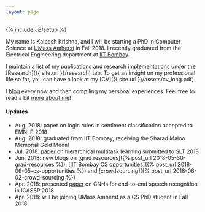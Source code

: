 ```yaml
---
layout: page
---
```

{% include JB/setup %}

My name is Kalpesh Krishna, and I will be starting a PhD in Computer Science at [UMass Amherst](http://cs.umass.edu/) in Fall 2018. I recently graduated from the Electrical Engineering department at [IIT Bombay](http://iitb.ac.in).

I maintain a list of my publications and research implementations under the [Research]({{ site.url }}/research) tab. To get an insight on my professional life so far, you can have a look at my [CV]({{ site.url }}/assets/cv_long.pdf).

I [blog](http://martiansideofthemoon.github.io/archive.html) every now and then compiling my personal experiences. Feel free to read a bit [more about me](http://martiansideofthemoon.github.io/about/)!

#### Updates

* Aug. 2018: paper on logic rules in sentiment classification accepted to EMNLP 2018
* Aug. 2018: graduated from IIT Bombay, receiving the Sharad Maloo Memorial Gold Medal
* Jul. 2018: [paper](https://arxiv.org/abs/1807.06234) on hierarchical multitask learning submitted to SLT 2018
* Jun. 2018: new blogs on [grad resources]({% post_url 2018-05-30-grad-resources %}), [IIT Bombay CS opportunities]({% post_url 2018-06-05-cs-opportunities %}) and [crowdsourcing]({% post_url 2018-06-02-crowd-sourcing %})
* Apr. 2018: presented [paper](https://arxiv.org/abs/1710.10398) on CNNs for end-to-end speech recognition in ICASSP 2018
* Apr. 2018: will be joining UMass Amherst as a CS PhD student in Fall 2018